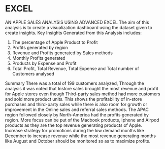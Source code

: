 # EXCEL
AN APPLE SALES ANALYSIS USING ADVANCED EXCEL
The aim of this analysis is to create a visualization dashboard using the dataset given to create insights.
Key Insights Generated from this Analysis includes: 
1. The percentage of Apple Product to Profit
2. Profits generated by region
3. Revenue and Profits generated by Sales methods
4. Monthly Profits generated
5. Products by Expense and Profit
6. Total Profit, Total Revenue, Total Expense and Total number of Customers analysed

Summary
There was a total of 199 customers analyzed, Through the analysis it was noted that Instore sales brought the most revenue and profit for Apple stores even though Third-party sales method had more customers and sold more product units. This shows the profitability of in-store purchases and third-party sales while there is also room for growth or improvement in the Online sales and referral sales methods. The APAC region followed closely by North-America had the profits generated by region. More focus can be put of the Macbook products, Iphone and Airpod products as they are the top revenue generating products of Apple. Increase strategy for promotions during the low demand months like December to increase revenue while the most revenue generating months like August and October should be monitored so as to maximize profits.
